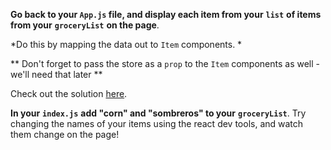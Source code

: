 
**Go back to your `App.js` file, and display each item from your** **`list`** **of items from your** **`groceryList`** **on the page**.

  

*Do this by mapping the data out to `Item` components. *

** Don't forget to pass the store as a `prop` to the `Item` components as well - we'll need that later **

  

Check out the solution [here](https://codepen.io/ElevationPen/pen/KKgmwGe?editors=0010).

  

**In your** **`index.js`** **add "corn" and "sombreros" to your** **`groceryList`**. Try changing the names of your items using the react dev tools, and watch them change on the page!